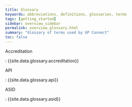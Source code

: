 ```yaml
---
title: Glossary
keywords: abbreviations, definitions, glossaries, terms
tags: [getting_started]
sidebar: overview_sidebar
permalink: overview_glossary.html
summary: "Glossary of terms used by GP Connect"
toc: false
---
```



Accreditation

: {{site.data.glossary.accreditation}}

API

: {{site.data.glossary.api}}

ASID

: {{site.data.glossary.asid}}

